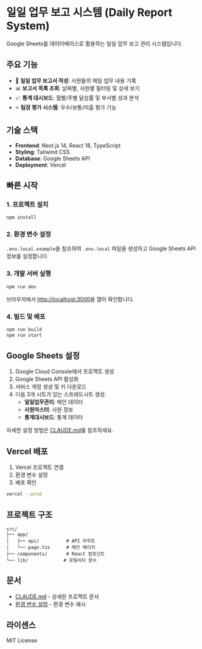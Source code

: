 # 일일 업무 보고 시스템 (Daily Report System)

Google Sheets를 데이터베이스로 활용하는 일일 업무 보고 관리 시스템입니다.

## 주요 기능

- 📝 **일일 업무 보고서 작성**: 사원들의 매일 업무 내용 기록
- 📊 **보고서 목록 조회**: 날짜별, 사원별 필터링 및 상세 보기
- 📈 **통계 대시보드**: 월별/주별 달성률 및 부서별 성과 분석
- ⭐ **팀장 평가 시스템**: 우수/보통/미흡 평가 기능

## 기술 스택

- **Frontend**: Next.js 14, React 18, TypeScript
- **Styling**: Tailwind CSS
- **Database**: Google Sheets API
- **Deployment**: Vercel

## 빠른 시작

### 1. 프로젝트 설치
```bash
npm install
```

### 2. 환경 변수 설정
`.env.local.example`을 참조하여 `.env.local` 파일을 생성하고 Google Sheets API 정보를 설정합니다.

### 3. 개발 서버 실행
```bash
npm run dev
```

브라우저에서 [http://localhost:3000](http://localhost:3000)을 열어 확인합니다.

### 4. 빌드 및 배포
```bash
npm run build
npm run start
```

## Google Sheets 설정

1. Google Cloud Console에서 프로젝트 생성
2. Google Sheets API 활성화
3. 서비스 계정 생성 및 키 다운로드
4. 다음 3개 시트가 있는 스프레드시트 생성:
   - **일일업무관리**: 메인 데이터
   - **사원마스터**: 사원 정보
   - **통계대시보드**: 통계 데이터

자세한 설정 방법은 [CLAUDE.md](./CLAUDE.md)를 참조하세요.

## Vercel 배포

1. Vercel 프로젝트 연결
2. 환경 변수 설정
3. 배포 확인

```bash
vercel --prod
```

## 프로젝트 구조

```
src/
├── app/
│   ├── api/          # API 라우트
│   └── page.tsx      # 메인 페이지
├── components/       # React 컴포넌트
└── lib/             # 유틸리티 함수
```

## 문서

- [CLAUDE.md](./CLAUDE.md) - 상세한 프로젝트 문서
- [환경 변수 설정](./.env.local.example) - 환경 변수 예시

## 라이센스

MIT License
